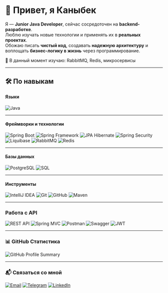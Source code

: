 # 👋 Привет, я Каныбек

Я — **Junior Java Developer**, сейчас сосредоточен на **backend-разработке**.  
Люблю изучать новые технологии и применять их в **реальных проектах**.  
Обожаю писать **чистый код**, создавать **надежную архитектуру** и воплощать **бизнес-логику в жизнь** через программирование.

🌱 В данный момент изучаю: RabbitMQ, Redis, микросервисы

---

## 🛠️ По навыкам

#### Языки  
<img src="https://img.shields.io/badge/Java-%23ED8B00.svg?style=for-the-badge&logo=openjdk&logoColor=white" alt="Java" />

---

#### Фреймворки и технологии  
<img src="https://img.shields.io/badge/Spring_Boot-6DB33F?style=for-the-badge&logo=spring-boot&logoColor=white" alt="Spring Boot" />  <img src="https://img.shields.io/badge/Spring-6DB33F?style=for-the-badge&logo=spring&logoColor=white" alt="Spring Framework" />  <img src="https://img.shields.io/badge/JPA-Hibernate-59666C?style=for-the-badge&logo=hibernate&logoColor=white" alt="JPA Hibernate" />  <img src="https://img.shields.io/badge/Security-%23000000?style=for-the-badge&logo=spring-security&logoColor=white" alt="Spring Security" />  <img src="https://img.shields.io/badge/Liquibase-003A70?style=for-the-badge&logo=liquibase&logoColor=white" alt="Liquibase" />  <img src="https://img.shields.io/badge/RabbitMQ-FF6600?style=for-the-badge&logo=rabbitmq&logoColor=white" alt="RabbitMQ" />  <img src="https://img.shields.io/badge/Redis-DC382D?style=for-the-badge&logo=redis&logoColor=white" alt="Redis" />

---

#### Базы данных  
<img src="https://img.shields.io/badge/PostgreSQL-316192?style=for-the-badge&logo=postgresql&logoColor=white" alt="PostgreSQL" />  <img src="https://img.shields.io/badge/SQL-%23007ACC?style=for-the-badge&logo=sqlite&logoColor=white" alt="SQL" />

---

#### Инструменты  
<img src="https://img.shields.io/badge/IntelliJIDEA-000000.svg?style=for-the-badge&logo=intellij-idea&logoColor=white" alt="IntelliJ IDEA" />  <img src="https://img.shields.io/badge/Git-F05032?style=for-the-badge&logo=git&logoColor=white" alt="Git" />  <img src="https://img.shields.io/badge/GitHub-181717.svg?style=for-the-badge&logo=github&logoColor=white" alt="GitHub" />  <img src="https://img.shields.io/badge/Maven-C71A36?style=for-the-badge&logo=apachemaven&logoColor=white" alt="Maven" />

---

### Работа с API  
<img src="https://img.shields.io/badge/REST_API-00BFFF?style=for-the-badge&logo=cloudflare&logoColor=white" alt="REST API" />  <img src="https://img.shields.io/badge/Spring_MVC-6DB33F?style=for-the-badge&logo=spring&logoColor=white" alt="Spring MVC" />  <img src="https://img.shields.io/badge/Postman-FF6C37?style=for-the-badge&logo=postman&logoColor=white" alt="Postman" />  <img src="https://img.shields.io/badge/Swagger-85EA2D?style=for-the-badge&logo=swagger&logoColor=black" alt="Swagger" /> <img src="https://img.shields.io/badge/JWT-000000?style=for-the-badge&logo=jsonwebtokens&logoColor=white" alt="JWT" />

---

### 📊 GitHub Статистика

![GitHub Profile Summary](https://github-profile-summary-cards.vercel.app/api/cards/profile-details?username=AscelOttaku&theme=tokyonight)

---

### 📬 Связаться со мной

[![Email](https://img.shields.io/badge/Email-D14836?style=for-the-badge&logo=gmail&logoColor=white)](mailto:zhanybek20065732@gmail.com)  [![Telegram](https://img.shields.io/badge/Telegram-0088CC?style=for-the-badge&logo=telegram&logoColor=white)](https://t.me/Ascel2006)  [![LinkedIn](https://img.shields.io/badge/LinkedIn-0A66C2?style=for-the-badge&logo=linkedin&logoColor=white)](https://www.linkedin.com/in/kanybek-zhanybek-6a6bab2a4/)
